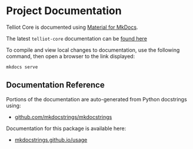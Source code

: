 # Project Documentation

Telliot Core is documented using [Material for MkDocs](https://squidfunk.github.io/mkdocs-material/).

The latest `telliot-core` documentation can
be [found here](https://tellor-io.github.io/telliot-core/)

To compile and view local changes to documentation, use the following command, then open a browser
to the link displayed:

    mkdocs serve

## Documentation Reference

Portions of the documentation are auto-generated from Python docstrings using:

- [github.com/mkdocstrings/mkdocstrings](https://github.com/mkdocstrings/mkdocstrings)

Documentation for this package is available here: 

- [mkdocstrings.github.io/usage](https://mkdocstrings.github.io/usage/)
